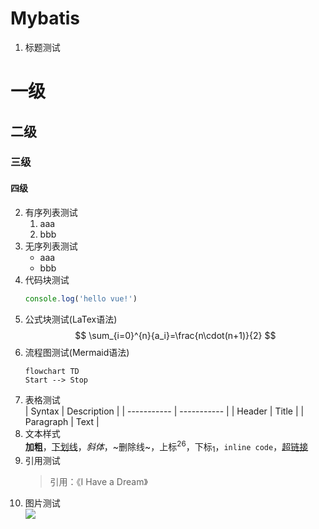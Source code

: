 # Mybatis
1. 标题测试
# 一级
## 二级
### 三级
#### 四级
2. 有序列表测试
    1. aaa
    2. bbb
3. 无序列表测试
    * aaa
    * bbb
4. 代码块测试
   ```js
   console.log('hello vue!')
   ```
5. 公式块测试(LaTex语法)  
   $$
   \sum_{i=0}^{n}{a_i}=\frac{n\cdot(n+1)}{2}
   $$
6. 流程图测试(Mermaid语法)
    ```mermaid
    flowchart TD
    Start --> Stop
    ```
7. 表格测试    
   | Syntax      | Description |
   | ----------- | ----------- |
   | Header      | Title       |
   | Paragraph   | Text        |
8. 文本样式  
**加粗**，<u>下划线</u>，_斜体_，~删除线~，上标<sup>26</sup>，下标<sub>1</sub>，`inline code`，[超链接](https://imzbf.cc)
9. 引用测试
   > 引用：《I Have a Dream》
10. 图片测试  
   ![](https://avatars.githubusercontent.com/u/76812193?s%E2%80%A600&u=1944a4809b1f20b458412b7bb058866b8048fa1a&v=4)
